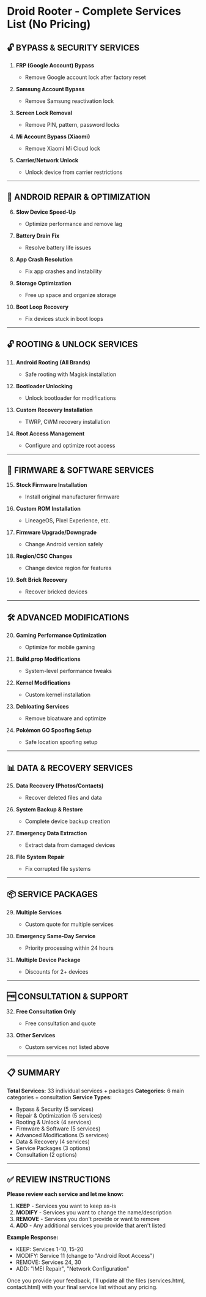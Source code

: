# Droid Rooter - Complete Services List (No Pricing)

## 🔓 BYPASS & SECURITY SERVICES

1. **FRP (Google Account) Bypass**
   - Remove Google account lock after factory reset

2. **Samsung Account Bypass**
   - Remove Samsung reactivation lock

3. **Screen Lock Removal**
   - Remove PIN, pattern, password locks

4. **Mi Account Bypass (Xiaomi)**
   - Remove Xiaomi Mi Cloud lock

5. **Carrier/Network Unlock**
   - Unlock device from carrier restrictions

---

## 🔧 ANDROID REPAIR & OPTIMIZATION

6. **Slow Device Speed-Up**
   - Optimize performance and remove lag

7. **Battery Drain Fix**
   - Resolve battery life issues

8. **App Crash Resolution**
   - Fix app crashes and instability

9. **Storage Optimization**
   - Free up space and organize storage

10. **Boot Loop Recovery**
    - Fix devices stuck in boot loops

---

## 🔓 ROOTING & UNLOCK SERVICES

11. **Android Rooting (All Brands)**
    - Safe rooting with Magisk installation

12. **Bootloader Unlocking**
    - Unlock bootloader for modifications

13. **Custom Recovery Installation**
    - TWRP, CWM recovery installation

14. **Root Access Management**
    - Configure and optimize root access

---

## 📱 FIRMWARE & SOFTWARE SERVICES

15. **Stock Firmware Installation**
    - Install original manufacturer firmware

16. **Custom ROM Installation**
    - LineageOS, Pixel Experience, etc.

17. **Firmware Upgrade/Downgrade**
    - Change Android version safely

18. **Region/CSC Changes**
    - Change device region for features

19. **Soft Brick Recovery**
    - Recover bricked devices

---

## 🛠️ ADVANCED MODIFICATIONS

20. **Gaming Performance Optimization**
    - Optimize for mobile gaming

21. **Build.prop Modifications**
    - System-level performance tweaks

22. **Kernel Modifications**
    - Custom kernel installation

23. **Debloating Services**
    - Remove bloatware and optimize

24. **Pokémon GO Spoofing Setup**
    - Safe location spoofing setup

---

## 📊 DATA & RECOVERY SERVICES

25. **Data Recovery (Photos/Contacts)**
    - Recover deleted files and data

26. **System Backup & Restore**
    - Complete device backup creation

27. **Emergency Data Extraction**
    - Extract data from damaged devices

28. **File System Repair**
    - Fix corrupted file systems

---

## 📦 SERVICE PACKAGES

29. **Multiple Services**
    - Custom quote for multiple services

30. **Emergency Same-Day Service**
    - Priority processing within 24 hours

31. **Multiple Device Package**
    - Discounts for 2+ devices

---

## 🆓 CONSULTATION & SUPPORT

32. **Free Consultation Only**
    - Free consultation and quote

33. **Other Services**
    - Custom services not listed above

---

## 📋 SUMMARY

**Total Services:** 33 individual services + packages
**Categories:** 6 main categories + consultation
**Service Types:** 
- Bypass & Security (5 services)
- Repair & Optimization (5 services)  
- Rooting & Unlock (4 services)
- Firmware & Software (5 services)
- Advanced Modifications (5 services)
- Data & Recovery (4 services)
- Service Packages (3 options)
- Consultation (2 options)

---

## ✅ REVIEW INSTRUCTIONS

**Please review each service and let me know:**

1. **KEEP** - Services you want to keep as-is
2. **MODIFY** - Services you want to change the name/description
3. **REMOVE** - Services you don't provide or want to remove
4. **ADD** - Any additional services you provide that aren't listed

**Example Response:**
- KEEP: Services 1-10, 15-20
- MODIFY: Service 11 (change to "Android Root Access")
- REMOVE: Services 24, 30
- ADD: "IMEI Repair", "Network Configuration"

Once you provide your feedback, I'll update all the files (services.html, contact.html) with your final service list without any pricing.
